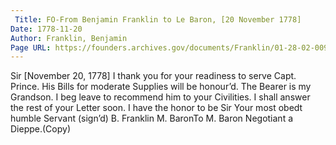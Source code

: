 ```yaml
---
 Title: FO-From Benjamin Franklin to Le Baron, [20 November 1778]
Date: 1778-11-20
Author: Franklin, Benjamin
Page URL: https://founders.archives.gov/documents/Franklin/01-28-02-0095
---
```


Sir
[November 20, 1778]
I thank you for your readiness to serve Capt. Prince. His Bills for moderate Supplies will be honour’d. The Bearer is my Grandson. I beg leave to recommend him to your Civilities. I shall answer the rest of your Letter soon. I have the honor to be Sir Your most obedt humble Servant
(sign’d) B. Franklin
M. BaronTo M. Baron Negotiant a Dieppe.(Copy)

